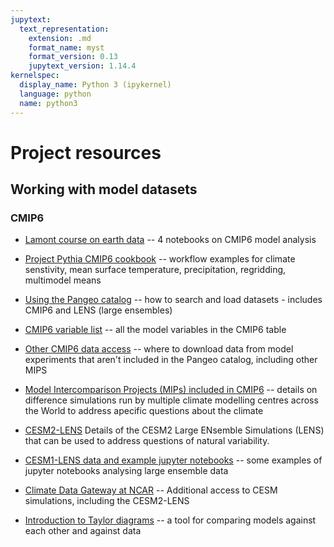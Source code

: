 ```yaml
---
jupytext:
  text_representation:
    extension: .md
    format_name: myst
    format_version: 0.13
    jupytext_version: 1.14.4
kernelspec:
  display_name: Python 3 (ipykernel)
  language: python
  name: python3
---
```


#  Project resources

## Working with model datasets

### CMIP6
- [Lamont course on earth data](https://earth-env-data-science.github.io/lectures/models/intro_models.html)  -- 4 notebooks on CMIP6 model analysis

- [Project Pythia CMIP6 cookbook](https://projectpythia.org/cmip6-cookbook/README.html) -- workflow examples for climate senstivity, mean surface temperature, precipitation, regridding, multimodel means

- [Using the Pangeo catalog](https://pangeo-data.github.io/pangeo-cmip6-cloud/accessing_data.html) -- how to search and load datasets - includes CMIP6 and LENS (large ensembles)

- [CMIP6 variable list](https://pcmdi.llnl.gov/mips/cmip3/variableList.html#overview) -- all the model variables in the CMIP6 table

- [Other CMIP6 data access](https://esgf-node.llnl.gov/search/cmip6/) -- where to download data from model experiments that aren't included in the Pangeo catalog, including other MIPS

- [Model Intercomparison Projects (MIPs) included in CMIP6](https://www.wcrp-climate.org/modelling-wgcm-mip-catalogue/modelling-wgcm-cmip6-endorsed-mips) -- details on difference simulations run by multiple climate modelling centres across the World to address apecific questions about the climate

- [CESM2-LENS](https://www.cesm.ucar.edu/community-projects/lens2) Details of the CESM2 Large ENsemble Simulations (LENS) that can be used to address questions of natural variability. 

- [CESM1-LENS data and example jupyter notebooks](https://ncar.github.io/cesm-lens-aws/) -- some examples of jupyter notebooks analysing large ensemble data

- [Climate Data Gateway at NCAR](https://www.earthsystemgrid.org/) -- Additional access to CESM simulations, including the CESM2-LENS

- [Introduction to Taylor diagrams](https://cdat.llnl.gov/Jupyter-notebooks/vcs/Taylor_Diagrams/Taylor_Diagrams.html) -- a tool for comparing models against each other and against data

